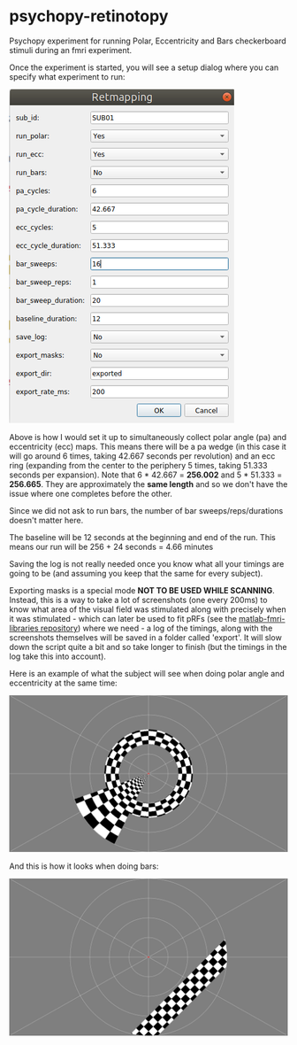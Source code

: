 # psychopy-retinotopy
Psychopy experiment for running Polar, Eccentricity and Bars checkerboard stimuli during an fmri experiment.

Once the experiment is started, you will see a setup dialog where you can specify what experiment to run:

![setup_dialogue](images/setup_dialogue.png)

Above is how I would set it up to simultaneously collect polar angle (pa) and eccentricity (ecc) maps. This means there will be a pa wedge (in this case it will go around 6 times, taking 42.667 seconds per revolution) and an ecc ring (expanding from the center to the periphery 5 times, taking 51.333 seconds per expansion). Note that 6 * 42.667 = **256.002** and 5 * 51.333 = **256.665**. They are approximately the **same length** and so we don't have the issue where one completes before the other.

Since we did not ask to run bars, the number of bar sweeps/reps/durations doesn't matter here.

The baseline will be 12 seconds at the beginning and end of the run. This means our run will be 256 + 24 seconds = 4.66 minutes 

Saving the log is not really needed once you know what all your timings are going to be (and assuming you keep that the same for every subject).

Exporting masks is a special mode **NOT TO BE USED WHILE SCANNING**. Instead, this is a way to take a lot of screenshots (one every 200ms) to know what area of the visual field was stimulated along with precisely when it was stimulated - which can later be used to fit pRFs (see the [matlab-fmri-libraries repository](https://github.com/Goffaux-Lab/matlab-fmri-libraries)) where we need - a log of the timings, along with the screenshots themselves will be saved in a folder called 'export'. It will slow down the script quite a bit and so take longer to finish (but the timings in the log take this into account).

Here is an example of what the subject will see when doing polar angle and eccentricity at the same time:

![pa_ecc_ex](images/pa_ecc_ex.png)

And this is how it looks when doing bars:

![bar_ex](images/bar_ex.png)

